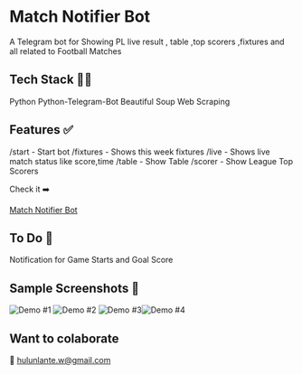 # Match Notifier Bot

A Telegram bot for Showing PL live result , table ,top scorers ,fixtures and all related to Football Matches

## Tech Stack :technologist:

Python
Python-Telegram-Bot
Beautiful Soup
Web Scraping

## Features ✅

/start - Start bot
/fixtures - Shows this week fixtures
/live - Shows live match status like score,time
/table - Show Table
/scorer - Show League Top Scorers

Check it ➡️

[Match Notifier Bot](https://t.me/MatchNotifier_Bot "Bot")

## To Do 📄

Notification for Game Starts and Goal Score

## Sample Screenshots 📸
![Demo #1](./image/README/1679918386410.png) ![Demo #2](./image/README/1679918409886.png) ![Demo #3](./image/README/1679918442876.png)![Demo #4](./image/README/1679918451169.png)

## Want to colaborate

📧 hulunlante.w@gmail.com
